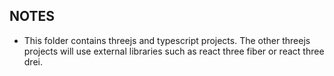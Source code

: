 ## NOTES
  * This folder contains threejs and typescript projects. The other threejs projects will use external libraries such as react three fiber or react three drei.